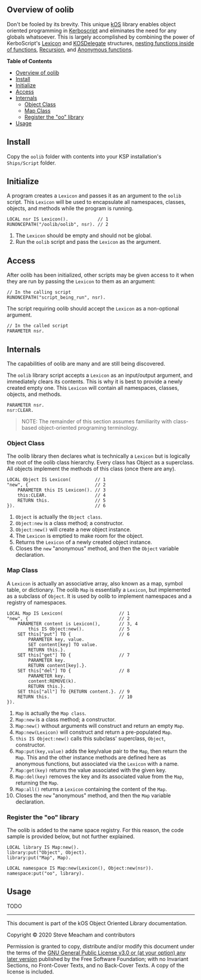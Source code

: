 ## Overview of oolib
Don't be fooled by its brevity.  This unique [kOS](https://ksp-kos.github.io/KOS/) library enables object oriented programming in [Kerboscript](https://ksp-kos.github.io/KOS/language.html) and eliminates the need for any globals whatsoever.  This is largely accomplished by combining the power of KerboScript's [Lexicon](https://ksp-kos.github.io/KOS/structures/collections/lexicon.html) and [KOSDelegate](https://ksp-kos.github.io/KOS/structures/misc/kosdelegate.html) structures, [nesting functions inside of functions](https://ksp-kos.github.io/KOS/language/user_functions.html#nesting-functions-inside-functions), [Recursion](https://ksp-kos.github.io/KOS/language/user_functions.html#recursion), and [Anonymous functions](https://ksp-kos.github.io/KOS/language/user_functions.html#anonymous-functions).

**Table of Contents**
- [Overview of oolib](#overview-of-oolib)
- [Install](#install)
- [Initialize](#initialize)
- [Access](#access)
- [Internals](#internals)
	- [Object Class](#object-class)
	- [Map Class](#map-class)
	- [Register the "oo" library](#register-the-oo-library)
- [Usage](#usage)

## Install
Copy the `oolib` folder with contents into your KSP installation's `Ships/Script` folder.
## Initialize
A program creates a `Lexicon` and passes it as an argument to the `oolib` script.  This `Lexicon` will be used to encapsulate all namespaces, classes, objects, and methods while the program is running.
```
LOCAL nsr IS Lexicon().           // 1
RUNONCEPATH("/oolib/oolib", nsr). // 2
```
1. The `Lexicon` should be empty and should not be global.
2. Run the `oolib` script and pass the `Lexicon` as the argument.
## Access
After oolib has been initialized, other scripts may be given access to it when they are run by passing the `Lexicon` to them as an argument:
```
// In the calling script
RUNONCEPATH("script_being_run", nsr).
```
The script requiring oolib should accept the `Lexicon` as a non-optional argument.
```
// In the called script
PARAMETER nsr.
```
## Internals
The capabilities of oolib are many and are still being discovered.

The `oolib` library script accepts a `Lexicon` as an input/output argument, and immediately clears its contents.  This is why it is best to provide a newly created empty one.  This `Lexicon` will contain all namespaces, classes, objects, and methods.
```
PARAMETER nsr.
nsr:CLEAR.
```
> NOTE: The remainder of this section assumes familiarity with class-based object-oriented programing terminology.
### Object Class
The oolib library then declares what is technically a `Lexicon` but is logically the root of the oolib class hierarchy.  Every class has Object as a superclass.  All objects implement the methods of this class (once there are any).
```
LOCAL Object IS Lexicon(         // 1
"new", {                         // 2
	PARAMETER this IS Lexicon(). // 3
	this:CLEAR.                  // 4
	RETURN this.                 // 5
}).                              // 6
```
1. `Object` is actually the `Object class`.
2. `Object:new` is a class method; a constructor.
3. `Object:new()` will create a new object instance.
4. The `Lexicon` is emptied to make room for the object. 
5. Returns the `Lexicon` of a newly created object instance.
6. Closes the `new` "anonymous" method, and then the `Object` variable declaration.
### Map Class
A `Lexicon` is actually an associative array, also known as a map, symbol table, or dictionary.  The oolib `Map` is essentially a `Lexicon`, but implemented as a subclass of `Object`.  It is used by oolib to implement namespaces and a registry of namespaces.
```
LOCAL Map IS Lexicon(                     // 1
"new", {                                  // 2
	PARAMETER content is Lexicon(),       // 3, 4
		this IS Object:new().             // 5
	SET this["put"] TO {                  // 6
		PARAMETER key, value.
		SET content[key] TO value. 
		RETURN this.}.
	SET this["get"] TO {                  // 7
		PARAMETER key.
		RETURN content[key].}.
	SET this["del"] TO {                  // 8
		PARAMETER key. 
		content:REMOVE(k). 
		RETURN this.}.
	SET this["all"] TO {RETURN content.}. // 9
	RETURN this.                          // 10
}).
```
1. `Map` is actually the `Map class`.
2. `Map:new` is a class method; a constructor.
3. `Map:new()` without arguments will construct and return an empty `Map`.
4. `Map:new(Lexicon)` will construct and return a pre-populated `Map`.
5. `this IS Object:new()` calls this subclass' superclass, `Object`, constructor.
6. `Map:put(key,value)` adds the key/value pair to the `Map`, then return the `Map`.  This and the other instance methods are defined here as anonymous functions, but associated via the `Lexicon` with a name.
7. `Map:get(key)` returns the value associated with the given key.
8. `Map:del(key)` removes the key and its associated value from the `Map`, returning the `Map`.
9. `Map:all()` returns a `Lexicon` containing the content of the `Map`.
10. Closes the `new` "anonymous" method, and then the `Map` variable declaration.
### Register the "oo" library
The oolib is added to the name space registry.  For this reason, the code sample is provided below, but not further explained.
```
LOCAL library IS Map:new().
library:put("Object", Object).
library:put("Map", Map).

LOCAL namespace IS Map:new(Lexicon(), Object:new(nsr)).
namespace:put("oo", library).
```
## Usage
TODO

---
This document is part of the kOS Object Oriented Library documentation.

Copyright © 2020 Steve Meacham and contributors

Permission is granted to copy, distribute and/or modify this document under the terms of the [GNU General Public License v3.0 or \(at your option\) any later version](Licenses/LICENSE.GPL-3.0-or-later.md) published by the Free Software Foundation; with no Invariant Sections, no Front-Cover Texts, and no Back-Cover Texts. A copy of the license is included.